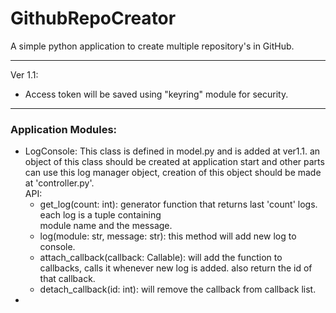 # GithubRepoCreator
A simple python application to create multiple repository's in GitHub.


---
Ver 1.1:<br>
- Access token will be saved using "keyring" module for security.


---
### Application Modules:
- LogConsole: 
This class is defined in model.py and is added at ver1.1. an object of this class should be created at application 
start and other parts can use this log manager object, creation of this object should be made at 'controller.py'.
<br> API:
  - get_log(count: int): generator function that returns last 'count' logs. each log is a tuple containing \
module name and the message.
  - log(module: str, message: str): this method will add new log to console.
  - attach_callback(callback: Callable): will add the function to callbacks, calls it whenever new log is added.
also return the id of that callback.
  - detach_callback(id: int): will remove the callback from callback list.
- 

